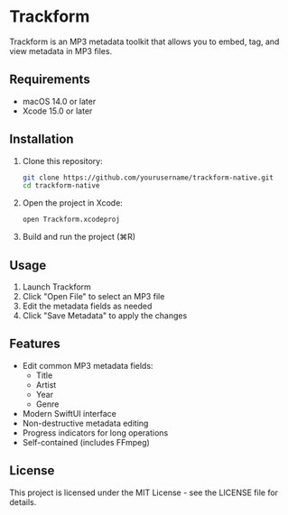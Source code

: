 # Trackform

Trackform is an MP3 metadata toolkit that allows you to embed, tag, and view metadata in MP3 files.

## Requirements

- macOS 14.0 or later
- Xcode 15.0 or later

## Installation

1. Clone this repository:
   ```bash
   git clone https://github.com/yourusername/trackform-native.git
   cd trackform-native
   ```

2. Open the project in Xcode:
   ```bash
   open Trackform.xcodeproj
   ```

3. Build and run the project (⌘R)

## Usage

1. Launch Trackform
2. Click "Open File" to select an MP3 file
3. Edit the metadata fields as needed
4. Click "Save Metadata" to apply the changes

## Features

- Edit common MP3 metadata fields:
  - Title
  - Artist
  - Year
  - Genre
- Modern SwiftUI interface
- Non-destructive metadata editing
- Progress indicators for long operations
- Self-contained (includes FFmpeg)

## License

This project is licensed under the MIT License - see the LICENSE file for details. 